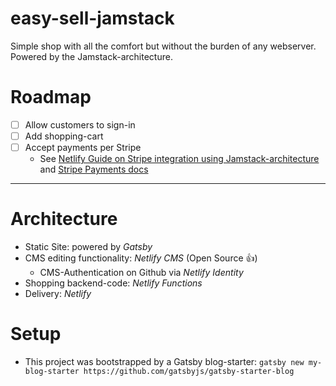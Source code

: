 # easy-sell-jamstack
Simple shop with all the comfort but without the burden of any webserver. Powered by the Jamstack-architecture.

# Roadmap
- [ ] Allow customers to sign-in
- [ ] Add shopping-cart
- [ ] Accept payments per Stripe
  * See [Netlify Guide on Stripe integration using Jamstack-architecture](https://www.netlify.com/blog/2020/04/13/learn-how-to-accept-money-on-jamstack-sites-in-38-minutes/) and [Stripe Payments docs](https://stripe.com/docs/payments/accept-a-payment#web)
---

# Architecture
* Static Site: powered by *Gatsby*
* CMS editing functionality: *Netlify CMS* (Open Source :thumbsup:)
    * CMS-Authentication on Github via *Netlify Identity*
* Shopping backend-code: *Netlify Functions*
* Delivery: *Netlify*

# Setup
* This project was bootstrapped by a Gatsby blog-starter: `gatsby new my-blog-starter https://github.com/gatsbyjs/gatsby-starter-blog`
